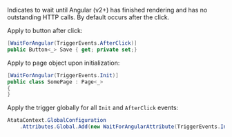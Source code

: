 Indicates to wait until Angular (v2+) has finished rendering and has no outstanding HTTP calls.
By default occurs after the click.

Apply to button after click:

```cs
[WaitForAngular(TriggerEvents.AfterClick)]
public Button<_> Save { get; private set;}
```

Apply to page object upon initialization:

```cs
[WaitForAngular(TriggerEvents.Init)]
public class SomePage : Page<_>
{
}
```

Apply the trigger globally for all `Init` and `AfterClick` events:

```cs
AtataContext.GlobalConfiguration
    .Attributes.Global.Add(new WaitForAngularAttribute(TriggerEvents.Init | TriggerEvents.AfterClick));
```